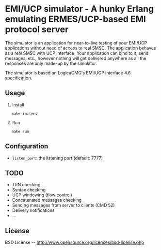 EMI/UCP simulator - A hunky Erlang emulating ERMES/UCP-based EMI protocol server
================================================================================

The simulator is an application for near-to-live testing of your EMI/UCP
applications without need of access to real SMSC. The application behaves as
a real SMSC with UCP interface. Your application can bind to it, send messages,
etc., however nothing will get delivered anywhere as all the responses are
only made-up by the simulator.

The simulator is based on LogicaCMG's EMI/UCP interface 4.6 specification.

Usage
-----

1. Install

```
   make initenv
```

2. Run

```
   make run
```

Configuration
-------------

- `listen_port`: the listening port (default: 7777)


TODO
----

- TRN checking
- Syntax checking
- UCP windowing (flow control)
- Concatenated messages checking
- Sending messages from server to clients (CMD 52)
- Delivery notifications
- ...


License
-------

BSD License -- http://www.opensource.org/licenses/bsd-license.php

